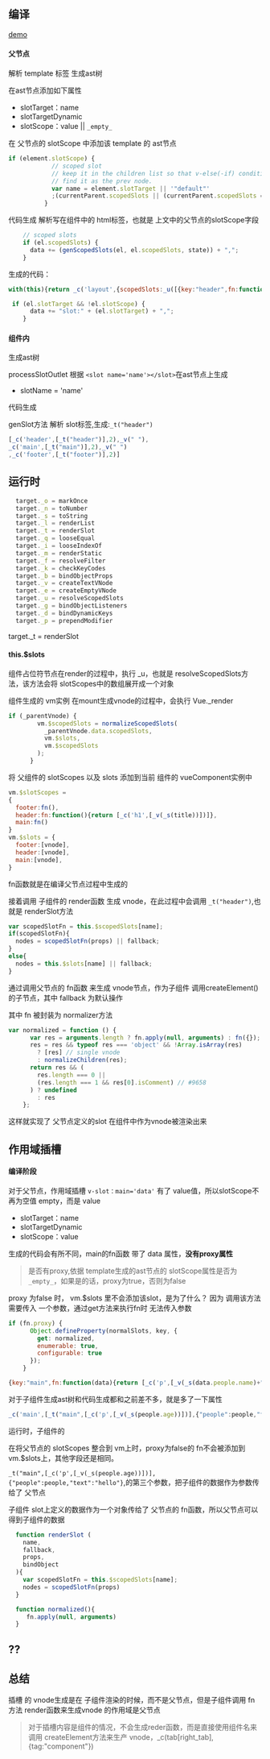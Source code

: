 ## 编译
[demo](./demo/slot.html)

#### 父节点
解析 template 标签 生成ast树

在ast节点添加如下属性 
* slotTarget：name
* slotTargetDynamic
* slotScope：value || `_empty_`

在 父节点的 slotScope 中添加该 template 的 ast节点

```js
if (element.slotScope) {
            // scoped slot
            // keep it in the children list so that v-else(-if) conditions can
            // find it as the prev node.
            var name = element.slotTarget || '"default"'
            ;(currentParent.scopedSlots || (currentParent.scopedSlots = {}))[name] = element; //当前ast节点
          }
```
代码生成
解析写在组件中的 html标签，也就是 上文中的父节点的slotScope字段

```js
    // scoped slots
    if (el.scopedSlots) {
      data += (genScopedSlots(el, el.scopedSlots, state)) + ",";
    }
```

生成的代码：
```js
with(this){return _c('layout',{scopedSlots:_u([{key:"header",fn:function(){return [_c('h1',[_v(_s(title))])]},proxy:true},{key:"main",fn:function(){return [_c('p',[_v(_s(msg))])]},proxy:true},{key:"footer",fn:function(){return [_c('p',[_v(_s(desc))])]},proxy:true}])})}
```

```js
 if (el.slotTarget && !el.slotScope) {
      data += "slot:" + (el.slotTarget) + ",";
    }

```


#### 组件内
生成ast树

processSlotOutlet 
根据 `<slot name='name'></slot>`在ast节点上生成 
* slotName = 'name'

代码生成

genSlot方法 解析 slot标签,生成:`_t("header")`

```js
[_c('header',[_t("header")],2),_v(" "),
_c('main',[_t("main")],2),_v(" ")
,_c('footer',[_t("footer")],2)]
```

## 运行时
```js
  target._o = markOnce
  target._n = toNumber
  target._s = toString
  target._l = renderList
  target._t = renderSlot
  target._q = looseEqual
  target._i = looseIndexOf
  target._m = renderStatic
  target._f = resolveFilter
  target._k = checkKeyCodes
  target._b = bindObjectProps
  target._v = createTextVNode
  target._e = createEmptyVNode
  target._u = resolveScopedSlots
  target._g = bindObjectListeners
  target._d = bindDynamicKeys
  target._p = prependModifier
```

target._t = renderSlot

#### this.$slots

组件占位符节点在render的过程中，执行 _u，也就是 resolveScopedSlots方法，该方法会将 slotScopes中的数组展开成一个对象

组件生成的 vm实例 在mount生成vnode的过程中，会执行 Vue._render
```js
if (_parentVnode) {
        vm.$scopedSlots = normalizeScopedSlots(
          _parentVnode.data.scopedSlots,
          vm.$slots,
          vm.$scopedSlots
        );
      }
```

将 父组件的 slotScopes 以及 slots 添加到当前 组件的 vueComponent实例中
```js
vm.$slotScopes =
{
  footer:fn(), 
  header:fn:function(){return [_c('h1',[_v(_s(title))])]},
  main:fn()
}
vm.$slots = {
  footer:[vnode],
  header:[vnode],
  main:[vnode],
}
```
fn函数就是在编译父节点过程中生成的

接着调用 子组件的 render函数 生成 vnode，在此过程中会调用 `_t("header")`,也就是 renderSlot方法

```js
var scopedSlotFn = this.$scopedSlots[name];
if(scopedSlotFn){
  nodes = scopedSlotFn(props) || fallback;
}
else{
  nodes = this.$slots[name] || fallback; 
}
```
通过调用父节点的 fn函数 来生成 vnode节点，作为子组件 调用createElement()的子节点，其中 fallback 为默认操作

其中 fn 被封装为 normalizer方法 
```js
var normalized = function () {
      var res = arguments.length ? fn.apply(null, arguments) : fn({});
      res = res && typeof res === 'object' && !Array.isArray(res)
        ? [res] // single vnode
        : normalizeChildren(res);
      return res && (
        res.length === 0 ||
        (res.length === 1 && res[0].isComment) // #9658
      ) ? undefined
        : res
    };
```

这样就实现了 父节点定义的slot 在组件中作为vnode被渲染出来


## 作用域插槽
#### 编译阶段 
对于父节点，作用域插槽 `v-slot：main='data'` 有了 value值，所以slotScope不再为空值 empty，而是 value
* slotTarget：name
* slotTargetDynamic
* slotScope：value

生成的代码会有所不同，main的fn函数 带了 data 属性，**没有proxy属性**
> 是否有proxy,依据 template生成的ast节点的 slotScope属性是否为 `_empty_`，如果是的话，proxy为true，否则为false


proxy 为false 时， vm.$slots 里不会添加该slot，是为了什么？
因为 调用该方法需要传入 一个参数，通过get方法来执行fn时 无法传入参数
```js
if (fn.proxy) {
      Object.defineProperty(normalSlots, key, {
        get: normalized,
        enumerable: true,
        configurable: true
      });
    }
```

```js
{key:"main",fn:function(data){return [_c('p',[_v(_s(data.people.name)+" + "+_s(data.text))])]}}
```

对于子组件生成ast树和代码生成都和之前差不多，就是多了一下属性
```js
_c('main',[_t("main",[_c('p',[_v(_s(people.age))])],{"people":people,"text":"hello"})],2)
```

运行时，子组件的 

在将父节点的 slotScopes 整合到 vm上时，proxy为false的 fn不会被添加到 vm.$slots上，其他字段还是相同。

`_t("main",[_c('p',[_v(_s(people.age))])],{"people":people,"text":"hello"}`,的第三个参数，把子组件的数据作为参数传给了 父节点

子组件 slot上定义的数据作为一个对象传给了 父节点的 fn函数，所以父节点可以得到子组件的数据

```js
  function renderSlot (
    name,
    fallback,
    props,
    bindObject
  ){
    var scopedSlotFn = this.$scopedSlots[name];
    nodes = scopedSlotFn(props)
  }

  function normalized(){
     fn.apply(null, arguments)
  }
```


## ??


## 总结
插槽 的 vnode生成是在 子组件渲染的时候，而不是父节点，但是子组件调用 fn方法 render函数来生成vnode 的作用域是父节点

> 对于插槽内容是组件的情况，不会生成reder函数，而是直接使用组件名来调用 createElement方法来生产 vnode，_c(tab[right_tab],{tag:"component"})